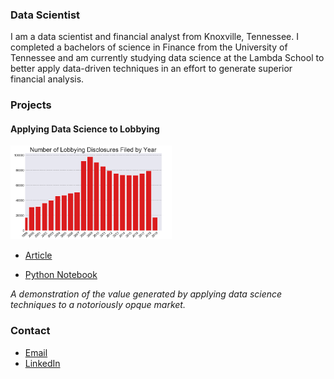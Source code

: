 ### Data Scientist

I am a data scientist and financial analyst from Knoxville, Tennessee. I completed a bachelors of science in Finance from the University of Tennessee and am currently studying data science at the Lambda School to better apply data-driven techniques in an effort to generate superior financial analysis. 

### Projects

#### Applying Data Science to Lobbying
<img src="Lobbying Disclosures Filed by Year.png" height="150">	

- [Article](https://medium.com/@jarviswilliamd/a-random-walk-down-k-street-20ac040cb67d)

- [Python Notebook](https://github.com/wjarvis2/DS-Unit-1-Sprint-5-Data-Storytelling-Blog-Post/blob/master/Exploring%20the%20US%20Federal%20Lobbying%20Database.ipynb)

*A demonstration of the value generated by applying data science techniques to
a notoriously opque market.*

### Contact
- [Email](mailto:jarviswilliamd@gmail.com)
- [LinkedIn](https://www.linkedin.com/in/william-j-88817b9a/)
